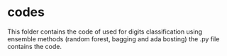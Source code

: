 # codes
This folder contains the code of used for digits classification using ensemble methods (random forest, bagging and ada bosting)
the .py file contains the code.
